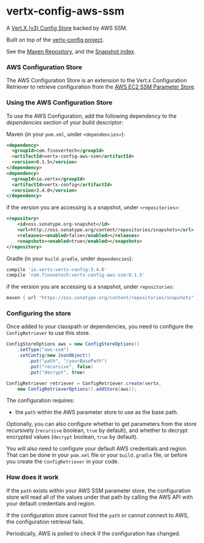 # vertx-config-aws-ssm
A [Vert.X (v3) Config Store](http://vertx.io/docs/vertx-config/java/) backed by AWS SSM.

Built on top of the [vertx-config project](https://github.com/vert-x3/vertx-config/).

See the [Maven Repository](https://mvnrepository.com/artifact/com.finovertech/vertx-config-aws-ssm), and the [Snapshot index](https://oss.sonatype.org/content/groups/public/com/finovertech/vertx-config-aws-ssm/).

### AWS Configuration Store

The AWS Configuration Store is an extension to the Vert.x Configuration Retriever to retrieve configuration from the [AWS EC2 SSM Parameter Store](https://aws.amazon.com/ec2/systems-manager/parameter-store/).

### Using the AWS Configuration Store

To use the AWS Configuration, add the following dependency to the *dependencies* section of your build descriptor:

Maven (in your `pom.xml`, under `<dependencies>`):
```xml
<dependency>
  <groupId>com.finovertech</groupId>
  <artifactId>vertx-config-aws-ssm</artifactId>
  <version>0.1.5</version>
</dependency>
<dependency>
  <groupId>io.vertx</groupId>
  <artifactId>vertx-config</artifactId>
  <version>3.4.0</version>
</dependency>
```
if the version you are accessing is a snapshot, under `<repositories>`:
```xml
<repository>
    <id>oss.sonatype.org-snapshot</id>
    <url>http://oss.sonatype.org/content/repositories/snapshots</url>
    <releases><enabled>false</enabled></releases>
    <snapshots><enabled>true</enabled></snapshots>
</repository>
```

Gradle (in your `build.gradle`, under `dependencies`):
```groovy
compile 'io.vertx:vertx-config:3.4.0'
compile 'com.finovetech:vertx-config-aws-ssm:0.1.5'
```
if the version you are accessing is a snapshot, under `repositories`:
```groovy
maven { url "https://oss.sonatype.org/content/repositories/snapshots" }
```

### Configuring the store

Once added to your classpath or dependencies, you need to configure the `ConfigRetriever` to use this store.
```java
ConfigStoreOptions aws = new ConfigStoreOptions()
    .setType("aws-ssm")
    .setConfig(new JsonObject()
        .put("path", "/yourBasePath")
        .put("recursive", false)
        .put("decrypt", true)

ConfigRetriever retriever = ConfigRetriever.create(vertx,
    new ConfigRetrieverOptions().addStore(aws));
```
The configuration requires:

* the `path` within the AWS parameter store to use as the base path.

Optionally, you can also configure whether to get parameters from the store recursively (`recursive` boolean, `true` by default), and whether to decrypt encrypted values (`decrypt` boolean, `true` by default).

You will also need to configure your default AWS credentials and region. That can be done in your `pom.xml` file or your `build.gradle` file, or before you create the `ConfigRetriever` in your code.

### How does it work

If the `path` exists within your AWS SSM parameter store, the configuration store will read all of the values under that path by calling the AWS API with your default credentials and region.

If the configuration store cannot find the `path` or cannot connect to AWS, the configuration retrieval fails.

Periodically, AWS is polled to check if the configuration has changed.